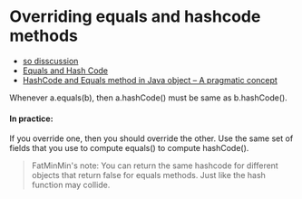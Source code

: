 # Overriding equals and hashcode methods
* [so disscussion](http://stackoverflow.com/questions/27581/what-issues-should-be-considered-when-overriding-equals-and-hashcode-in-java)
* [Equals and Hash Code](http://www.javaranch.com/journal/2002/10/equalhash.html)
* [HashCode and Equals method in Java object – A pragmatic concept](http://www.javaworld.com/article/2074996/hashcode-and-equals-method-in-java-object---a-pragmatic-concept.html)

Whenever a.equals(b), then a.hashCode() must be same as b.hashCode().

#### In practice:
If you override one, then you should override the other. Use the same set of fields that you use to compute equals() to compute hashCode().

> FatMinMin's note: You can return the same hashcode for different objects that return false for equals methods. Just like the hash function may collide.
